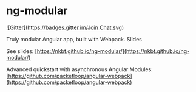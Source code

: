 # ng-modular

[![Gitter](https://badges.gitter.im/Join Chat.svg)](https://gitter.im/nkbt/help)

Truly modular Angular app, built with Webpack. Slides

See slides: [https://nkbt.github.io/ng-modular/](https://nkbt.github.io/ng-modular/)

Advanced quickstart with asynchronous Angular Modules: [https://github.com/packetloop/angular-webpack](https://github.com/packetloop/angular-webpack)
